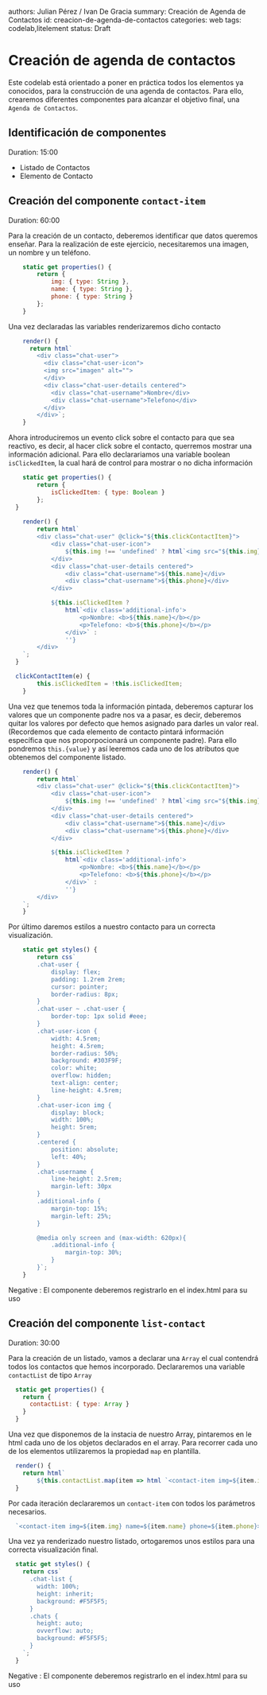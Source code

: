 authors: Julian Pérez / Ivan De Gracia
summary: Creación de Agenda de Contactos
id: creacion-de-agenda-de-contactos
categories: web
tags: codelab,litelement
status: Draft

# Creación de agenda de contactos

Este codelab está orientado a poner en práctica todos los elementos ya conocidos, para la construcción de una agenda de contactos.
Para ello, crearemos diferentes componentes para alcanzar el objetivo final, una `Agenda de Contactos`.

## Identificación de componentes
Duration: 15:00

* Listado de Contactos
* Elemento de Contacto

## Creación del componente `contact-item`
Duration: 60:00

Para la creación de un contacto, deberemos identificar que datos queremos enseñar. Para la realización de este ejercicio, necesitaremos una imagen, un nombre y un teléfono.

```javascript
	static get properties() {
		return {
			img: { type: String },
			name: { type: String },
			phone: { type: String }
		};
	}
```

Una vez declaradas las variables renderizaremos dicho contacto

```javascript
    render() {
      return html`
        <div class="chat-user">
          <div class="chat-user-icon">
          <img src="imagen" alt="">
          </div>
          <div class="chat-user-details centered">
            <div class="chat-username">Nombre</div>
            <div class="chat-username">Telefono</div>
          </div>
        </div>`;
    }
```

Ahora introduciremos un evento click sobre el contacto para que sea reactivo, es decir, al hacer click sobre el contacto, querremos mostrar una información adicional. Para ello declarariamos una variable boolean `isClickedItem`, la cual hará de control para mostrar o no dicha información

```javascript
	static get properties() {
		return {
			isClickedItem: { type: Boolean }
		};
  }
  
	render() {
		return html`
		<div class="chat-user" @click="${this.clickContactItem}">
			<div class="chat-user-icon">
				${this.img !== 'undefined' ? html`<img src="${this.img}" alt="">` : html`${this.formatName(this.name)}`}
			</div>
			<div class="chat-user-details centered">
				<div class="chat-username">${this.name}</div>
				<div class="chat-username">${this.phone}</div>
			</div>

			${this.isClickedItem ?
				html`<div class='additional-info'>
					<p>Nombre: <b>${this.name}</b></p>
					<p>Telefono: <b>${this.phone}</b></p>
				</div>` :
				''}
		</div>
	`;
  }

  clickContactItem(e) {
		this.isClickedItem = !this.isClickedItem;
	}
```

Una vez que tenemos toda la información pintada, deberemos capturar los valores que un componente padre nos va a pasar, es decir, deberemos quitar los valores por defecto que hemos asignado para darles un valor real. (Recordemos que cada elemento de contacto pintará información específica que nos proporpocionará un componente padre). Para ello pondremos `this.{value}` y así leeremos cada uno de los atributos que obtenemos del componente listado.

```javascript
	render() {
		return html`
		<div class="chat-user" @click="${this.clickContactItem}">
			<div class="chat-user-icon">
				${this.img !== 'undefined' ? html`<img src="${this.img}" alt="">` : html`${this.formatName(this.name)}`}
			</div>
			<div class="chat-user-details centered">
				<div class="chat-username">${this.name}</div>
				<div class="chat-username">${this.phone}</div>
			</div>

			${this.isClickedItem ?
				html`<div class='additional-info'>
					<p>Nombre: <b>${this.name}</b></p>
					<p>Telefono: <b>${this.phone}</b></p>
				</div>` :
				''}
		</div>
	`;
	}
```

Por último daremos estilos a nuestro contacto para un correcta visualización.

```javascript
	static get styles() {
		return css`
		.chat-user {
			display: flex;
			padding: 1.2rem 2rem;
			cursor: pointer;
			border-radius: 8px;
		}
		.chat-user ~ .chat-user {
			border-top: 1px solid #eee;
		}
		.chat-user-icon {
			width: 4.5rem;
			height: 4.5rem;
			border-radius: 50%;
			background: #303F9F;
			color: white;
			overflow: hidden;
			text-align: center;
			line-height: 4.5rem;
		}
		.chat-user-icon img {
			display: block;
			width: 100%;
			height: 5rem;
		} 
		.centered {
			position: absolute;
			left: 40%;
		}
		.chat-username {
			line-height: 2.5rem;
			margin-left: 30px
		}
		.additional-info {
			margin-top: 15%;
			margin-left: 25%;
		}

		@media only screen and (max-width: 620px){
			.additional-info {
				margin-top: 30%;
			}
		}`;
	}
```

Negative
: El componente deberemos registrarlo en el index.html para su uso

## Creación del componente `list-contact`
Duration: 30:00

Para la creación de un listado, vamos a declarar una `Array` el cual contendrá todos los contactos que hemos incorporado. Declararemos una variable `contactList` de tipo `Array`

```javascript
  static get properties() {
    return {
      contactList: { type: Array }
    }
  }
```

Una vez que disponemos de la instacia de nuestro Array, pintaremos en le html cada uno de los objetos declarados en el array.
Para recorrer cada uno de los elementos utilizaremos la propiedad `map` en plantilla.

```javascript
  render() {
    return html`
        ${this.contactList.map(item => html `<contact-item img=${item.img} name=${item.name} phone=${item.phone}></contact-item>`)}`;
  }
```

Por cada iteración declararemos un `contact-item` con todos los parámetros necesarios.


```javascript
  `<contact-item img=${item.img} name=${item.name} phone=${item.phone}></contact-item>`)}
```

Una vez ya renderizado nuestro listado, ortogaremos unos estilos para una correcta visualización final.

```javascript
  static get styles() {
    return css`
      .chat-list {
        width: 100%;
        height: inherit;
        background: #F5F5F5;
      }
      .chats {
        height: auto;
        ovverflow: auto;
        background: #F5F5F5;
      }
    `;
  }
```

Negative
: El componente deberemos registrarlo en el index.html para su uso